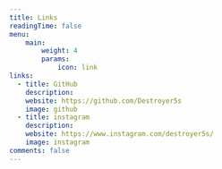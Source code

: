 ```yaml
---
title: Links
readingTime: false
menu:
    main: 
        weight: 4
        params:
            icon: link
links:
  - title: GitHub
    description:
    website: https://github.com/Destroyer5s
    image: github
  - title: instagram
    description:
    website: https://www.instagram.com/destroyer5s/
    image: instagram
comments: false
---
```


